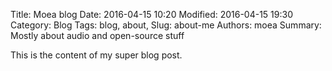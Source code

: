 Title: Moea blog
Date: 2016-04-15 10:20
Modified: 2016-04-15 19:30
Category: Blog
Tags: blog, about,
Slug: about-me
Authors: moea
Summary: Mostly about audio and open-source stuff

This is the content of my super blog post.